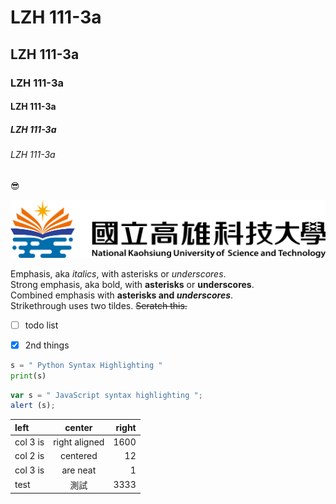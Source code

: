 # LZH 111-3a
## LZH 111-3a
### LZH 111-3a
#### LZH 111-3a
##### LZH 111-3a
###### LZH 111-3a


😎

![nkust](nkust.png "高科大")


Emphasis, aka *italics*, with asterisks or *underscores*.<br>
Strong emphasis, aka bold, with **asterisks** or **underscores**.<br>
Combined emphasis with **asterisks and *underscores***.<br>
Strikethrough uses two tildes. ~~Seratch this.~~


- [ ] todo list
- [x] 2nd things


```python
s = " Python Syntax Highlighting "
print(s)
```

```js
var s = " JavaScript syntax highlighting ";
alert (s);
```


| left | center | right |
| :------------- | :--------------------: | ------------:|
| col 3 is | right aligned | 1600 | 
| col 2 is | centered | 12 | 
| col 3 is | are neat | 1 | 
| test | 測試 | 3333 | 
